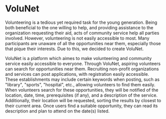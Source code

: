 # VoluNet

Volunteering is a tedious yet required task for the young generation. Being both beneficial to the one willing to help, and providing assistance to the organization requesting their aid, acts of community service help all parties involved. However, volunteering is not easily accessible to most. Many participants are unaware of all the opportunities near them, especially those that pique their interests. Due to this, we decided to create VoluNet.

VoluNet is a platform which aimes to make volunteering and community service easily accessible to everyone. Through VoluNet, aspiring volunteers can search for opportunities near them. Recruiting non-profit organizations and services can post applications, with registration easily accessible. These establishments may include certain keywords when posting, such as "library", "sports", "hospital", etc., allowing volunteers to find them easily. When volunteers search for these opportunities, they will be notified of the location, date, time, prerequisites (if any), and a description of the service. Additionally, their location will be requested, sorting the results by closest to their current area. Once users find a suitable opportunity, they can read its description and plan to attend on the date(s) listed.
